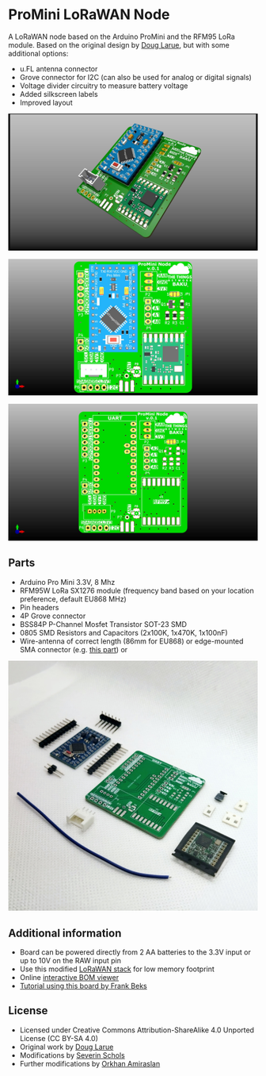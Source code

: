 # ProMini LoRaWAN Node
A LoRaWAN node based on the Arduino ProMini and the RFM95 LoRa module. Based on the original design by [Doug Larue](https://github.com/dlarue/KiCAD/tree/master/ProMini-LoRaWAN-node), but with some additional options:

* u.FL antenna connector
* Grove connector for I2C (can also be used for analog or digital signals)
* Voltage divider circuitry to measure battery voltage
* Added silkscreen labels
* Improved layout

![3D rendered Board](./images/ProMini-Node-v01.jpg)

![3D rendered Board](./images/ProMini-Node-v01-f.jpg)

![3D rendered PCB](./images/pcb01.jpg)

## Parts
* Arduino Pro Mini 3.3V, 8 Mhz
* RFM95W LoRa SX1276 module (frequency band based on your location preference, default EU868 MHz)
* Pin headers
* 4P Grove connector
* BSS84P P-Channel Mosfet Transistor SOT-23 SMD
* 0805 SMD Resistors and Capacitors (2x100K, 1x470K, 1x100nF)
* Wire-antenna of correct length (86mm for EU868) or edge-mounted SMA connector (e.g. [this part](https://www.digikey.com/product-detail/en/rf-solutions/CON-SMA-EDGE-S/CON-SMA-EDGE-S-ND/5845767)) or 


![3D rendered PCB](./images/promini-set1.jpg)


## Additional information
* Board can be powered directly from 2 AA batteries to the 3.3V input or up to 10V on the RAW input pin
* Use this modified [LoRaWAN stack](https://github.com/azerimaker/arduino-lmic) for low memory footprint
* Online [interactive BOM viewer](https://htmlpreview.github.io/?https://github.com/azerimaker/promini-node/blob/master/hardware/bom/ibom.html)
* [Tutorial using this board by Frank Beks](https://www.thethingsnetwork.org/labs/story/creating-a-ttn-node)

## License
* Licensed under Creative Commons Attribution-ShareAlike 4.0 Unported License (CC BY-SA 4.0)
* Original work by [Doug Larue](https://github.com/dlarue)
* Modifications by [Severin Schols](https://github.com/tiefpunkt)
* Further modifications by [Orkhan Amiraslan](https://github.com/azerimaker)
